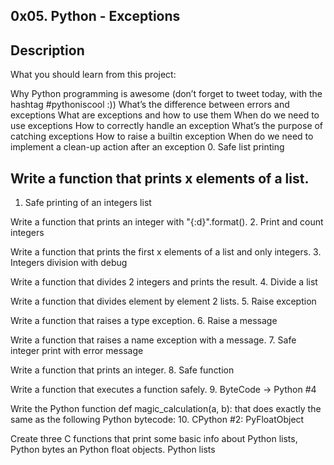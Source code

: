 ## 0x05. Python - Exceptions

## Description

What you should learn from this project:

Why Python programming is awesome (don’t forget to tweet today, with the hashtag #pythoniscool :))
What’s the difference between errors and exceptions
What are exceptions and how to use them
When do we need to use exceptions
How to correctly handle an exception
What’s the purpose of catching exceptions
How to raise a builtin exception
When do we need to implement a clean-up action after an exception 0. Safe list printing

## Write a function that prints x elements of a list.

1. Safe printing of an integers list

Write a function that prints an integer with "{:d}".format(). 2. Print and count integers

Write a function that prints the first x elements of a list and only integers. 3. Integers division with debug

Write a function that divides 2 integers and prints the result. 4. Divide a list

Write a function that divides element by element 2 lists. 5. Raise exception

Write a function that raises a type exception. 6. Raise a message

Write a function that raises a name exception with a message. 7. Safe integer print with error message

Write a function that prints an integer. 8. Safe function

Write a function that executes a function safely. 9. ByteCode -> Python #4

Write the Python function def magic_calculation(a, b): that does exactly the same as the following Python bytecode: 10. CPython #2: PyFloatObject

Create three C functions that print some basic info about Python lists, Python bytes an Python float objects.
Python lists
